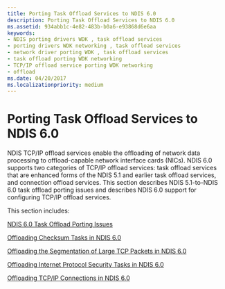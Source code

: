 ```yaml
---
title: Porting Task Offload Services to NDIS 6.0
description: Porting Task Offload Services to NDIS 6.0
ms.assetid: 934abb1c-4e82-483b-b0a6-e93868d6e6aa
keywords:
- NDIS porting drivers WDK , task offload services
- porting drivers WDK networking , task offload services
- network driver porting WDK , task offload services
- task offload porting WDK networking
- TCP/IP offload service porting WDK networking
- offload
ms.date: 04/20/2017
ms.localizationpriority: medium
---
```


# Porting Task Offload Services to NDIS 6.0





NDIS TCP/IP offload services enable the offloading of network data processing to offload-capable network interface cards (NICs). NDIS 6.0 supports two categories of TCP/IP offload services: task offload services that are enhanced forms of the NDIS 5.1 and earlier task offload services, and connection offload services. This section describes NDIS 5.1-to-NDIS 6.0 task offload porting issues and describes NDIS 6.0 support for configuring TCP/IP offload services.

This section includes:

[NDIS 6.0 Task Offload Porting Issues](ndis-6-0-task-offload-porting-issues.md)

[Offloading Checksum Tasks in NDIS 6.0](offloading-checksum-tasks-in-ndis-6-0.md)

[Offloading the Segmentation of Large TCP Packets in NDIS 6.0](offloading-the-segmentation-of-large-tcp-packets-in-ndis-6-0.md)

[Offloading Internet Protocol Security Tasks in NDIS 6.0](offloading-internet-protocol-security-tasks-in-ndis-6-0.md)

[Offloading TCP/IP Connections in NDIS 6.0](offloading-tcp-ip-connections-in-ndis-6-0.md)

 

 





